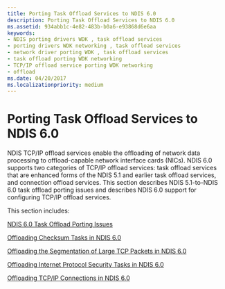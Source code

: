 ```yaml
---
title: Porting Task Offload Services to NDIS 6.0
description: Porting Task Offload Services to NDIS 6.0
ms.assetid: 934abb1c-4e82-483b-b0a6-e93868d6e6aa
keywords:
- NDIS porting drivers WDK , task offload services
- porting drivers WDK networking , task offload services
- network driver porting WDK , task offload services
- task offload porting WDK networking
- TCP/IP offload service porting WDK networking
- offload
ms.date: 04/20/2017
ms.localizationpriority: medium
---
```


# Porting Task Offload Services to NDIS 6.0





NDIS TCP/IP offload services enable the offloading of network data processing to offload-capable network interface cards (NICs). NDIS 6.0 supports two categories of TCP/IP offload services: task offload services that are enhanced forms of the NDIS 5.1 and earlier task offload services, and connection offload services. This section describes NDIS 5.1-to-NDIS 6.0 task offload porting issues and describes NDIS 6.0 support for configuring TCP/IP offload services.

This section includes:

[NDIS 6.0 Task Offload Porting Issues](ndis-6-0-task-offload-porting-issues.md)

[Offloading Checksum Tasks in NDIS 6.0](offloading-checksum-tasks-in-ndis-6-0.md)

[Offloading the Segmentation of Large TCP Packets in NDIS 6.0](offloading-the-segmentation-of-large-tcp-packets-in-ndis-6-0.md)

[Offloading Internet Protocol Security Tasks in NDIS 6.0](offloading-internet-protocol-security-tasks-in-ndis-6-0.md)

[Offloading TCP/IP Connections in NDIS 6.0](offloading-tcp-ip-connections-in-ndis-6-0.md)

 

 





